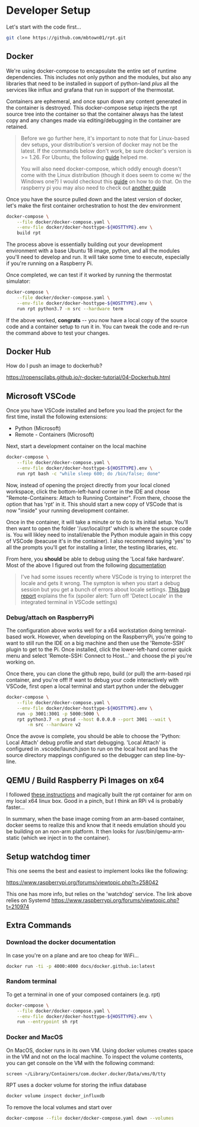 # Developer Setup

Let's start with the code first...

```bash
git clone https://github.com/mbtown01/rpt.git
```

## Docker

We're using docker-compose to encapsulate the entire set of runtime
dependencies.  This includes not only python and the modules, but also any
libraries that need to be installed in support of python-land *plus* all
the services like influx and grafana that run in support of the thermostat.

Containers are ephemeral, and once spun down any content generated in the
container is destroyed.  This docker-compose setup injects the rpt source tree
into the container so that the container always has the latest copy and any
changes made via editing/debugging in the container are retained.

> Before we go further here, it's important to note that for Linux-based dev
setups, your distribution's version of docker may not be the latest.  If the
commands below don't work, be sure docker's version is >= 1.26.  For Ubuntu,
the following [guide](https://www.digitalocean.com/community/tutorials/how-to-install-and-use-docker-on-ubuntu-18-04) helped me.
>
>You will also need docker-compose, which oddly enough doesn't come with the
Linux distribution (though it does seem to come w/ the Windows one?)  I would
checkout this [guide](https://docs.docker.com/compose/install/) on how to do
that.  On the raspberry pi you may also need to check out [another guide](https://dev.to/rohansawant/installing-docker-and-docker-compose-on-the-raspberry-pi-in-5-simple-steps-3mgl)

Once you have the source pulled down and the latest version of docker, let's
make the first container orchestration to host the dev environment

```bash
docker-compose \
    --file docker/docker-compose.yaml \
    --env-file docker/docker-hosttype-${HOSTTYPE}.env \
    build rpt
```

The process above is essentially building out your development environment
with a base Ubuntu 18 image, python, and all the modules you'll need to
develop and run.  It will take some time to execute, especially if you're
running on a Raspberry Pi.

Once completed, we can test if it worked by running the thermostat simulator:

```bash
docker-compose \
    --file docker/docker-compose.yaml \
    --env-file docker/docker-hosttype-${HOSTTYPE}.env \
    run rpt python3.7 -m src --hardware term
```

If the above worked, **congrats** -- you now have a local copy of the source
code and a container setup to run it in.  You can tweak the code and re-run the
command above to test your changes.

## Docker Hub

How do I push an image to dockerhub?

https://ropenscilabs.github.io/r-docker-tutorial/04-Dockerhub.html

## Microsoft VSCode

Once you have VSCode installed and before you load the project for
the first time, install the following extensions:

* Python (Microsoft)
* Remote - Containers (Microsoft)

Next, start a development container on the local machine

```bash
docker-compose \
    --file docker/docker-compose.yaml \
    --env-file docker/docker-hosttype-${HOSTTYPE}.env \
    run rpt bash -c "while sleep 600; do /bin/false; done"
```

Now, instead of opening the project directly from your local cloned workspace,
click the bottom-left-hand corner in the IDE and chose "Remote-Containers:
Attach to Running Container".  From there, choose the option that has 'rpt'
in it.  This should start a new copy of VSCode that is now "inside" your
running development container.  

Once in the container, it will take a minute or to do to its initial setup.
You'll then want to open the folder '/usr/local/rpt' which is where the source
code is.  You will likley need to install/enable the Python module again in
this copy of VSCode (beacuse it's in the container).  I also recommend saying
'yes' to all the prompts you'll get for installing a linter, the testing
libraries, etc.  

From here, you **should** be able to debug using the 'Local fake hardware'.
Most of the above I figured out from the following [documentation](
https://code.visualstudio.com/docs/remote/containers)

> I've had some issues recently where VSCode is trying to interpret the locale and gets it wrong.  The sympton is when you start a debug session but you get a bunch of errors about locale settings. [This bug report](https://github.com/microsoft/vscode-remote-release/issues/2169) explains the fix (spoiler alert: Turn off 'Detect Locale' in the integrated terminal in VSCode settings)

### Debug/attach on RaspberryPi

The configuration above works well for a x64 workstation doing terminal-based
work.  However, when developing on the RaspberryPi, you're going to want to
still run the IDE on a big machine and then use the 'Remote-SSH' plugin to 
get to the Pi.  Once installed, click the lower-left-hand corner quick menu
and select 'Remote-SSH: Connect to Host...' and choose the pi you're working
on.  

Once there, you can clone the github repo, build (or pull) the  arm-based
rpi container, and you're off!  If want to debug your code interactively with
VSCode, first open a local terminal and start python under the debugger

```bash
docker-compose \
    --file docker/docker-compose.yaml \
    --env-file docker/docker-hosttype-${HOSTTYPE}.env \
    run -p 3001:3001 -p 5000:5000 \
    rpt python3.7 -m ptvsd --host 0.0.0.0 --port 3001 --wait \
        -m src --hardware v2
```

Once the avove is complete, you should be able to choose the 
'Python: Local Attach' debug profile and start debugging.  'Local Attach' is
configured in .vscode/launch.json to run on the local host and has the source
directory mappings configured so the debugger can step line-by-line.  

## QEMU / Build Raspberry Pi Images on x64

I followed [these instructions](https://matchboxdorry.gitbooks.io/matchboxblog/content/blogs/build_and_run_arm_images.html) and magically built the rpt container for arm on my local x64 linux box.  Good in a pinch, but I think an RPi v4 is probably faster...

In summary, when the base image coming from an arm-based container, docker seems to realize this and know that it needs emulation should you be building on an non-arm platform.  It then looks for /usr/bin/qemu-arm-static (which we inject in to the container).

## Setup watchdog timer

This one seems the best and easiest to implement looks like the following:

https://www.raspberrypi.org/forums/viewtopic.php?t=258042

This one has more info, but relies on the 'watchdog' service.  The link above relies on Systemd
https://www.raspberrypi.org/forums/viewtopic.php?t=210974

## Extra Commands

### Download the docker documentation

In case you're on a plane and are too cheap for WiFi...

```bash
docker run -ti -p 4000:4000 docs/docker.github.io:latest
```

### Random terminal

To get a terminal in one of your composed containers (e.g. rpt)

```bash
docker-compose \
    --file docker/docker-compose.yaml \
    --env-file docker/docker-hosttype-${HOSTTYPE}.env \
    run --entrypoint sh rpt
```

### Docker and MacOS

On MacOS, docker runs in its own VM.  Using docker volumes creates space in
the VM and not on the local machine.  To inspect the volume contents, you
can get console on the VM with the following command:

```bash
screen ~/Library/Containers/com.docker.docker/Data/vms/0/tty
```

RPT uses a docker volume for storing the influx database

```bash
docker volume inspect docker_influxdb
```

To remove the local volumes and start over

```bash
docker-compose --file docker/docker-compose.yaml down --volumes
```
